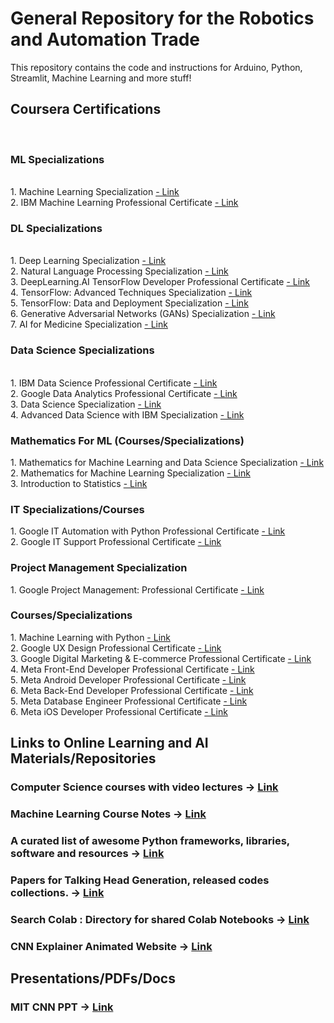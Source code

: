 # General Repository for the Robotics and Automation Trade
This repository contains the code and instructions for Arduino, Python, Streamlit, Machine Learning and more stuff!

<h2> Coursera Certifications </h2><br/>

<h3> ML Specializations </h3><br/>
1. Machine Learning Specialization <a href="https://www.coursera.org/specializations/machine-learning-introduction">- Link</a> <br/>
2. IBM Machine Learning Professional Certificate <a href="https://www.coursera.org/professional-certificates/ibm-machine-learning">- Link</a> <br/>

<h3> DL Specializations </h3><br/>
1. Deep Learning Specialization <a href="https://www.coursera.org/specializations/deep-learning?courseAccomplishmentCurrentPage=3">- Link</a> <br/>
2. Natural Language Processing Specialization <a href="https://www.coursera.org/specializations/natural-language-processing">- Link</a> <br/>
3. DeepLearning.AI TensorFlow Developer Professional Certificate <a href="https://www.coursera.org/professional-certificates/tensorflow-in-practice">- Link</a><br/>
4. TensorFlow: Advanced Techniques Specialization <a href="https://www.coursera.org/specializations/tensorflow-advanced-techniques">- Link</a><br/>
5. TensorFlow: Data and Deployment Specialization <a href="https://www.coursera.org/specializations/tensorflow-data-and-deployment">- Link</a><br/>
6. Generative Adversarial Networks (GANs) Specialization <a href="https://www.coursera.org/specializations/generative-adversarial-networks-gans">- Link</a><br/>
7. AI for Medicine Specialization <a href="https://www.coursera.org/specializations/ai-for-medicine">- Link</a><br/>

<h3> Data Science Specializations </h3><br/>
1. IBM Data Science Professional Certificate <a href="https://www.coursera.org/professional-certificates/ibm-data-science">- Link</a> <br/>
2. Google Data Analytics Professional Certificate <a href="https://www.coursera.org/professional-certificates/google-data-analytics">- Link</a> <br/>
3. Data Science Specialization <a href="https://www.coursera.org/specializations/jhu-data-science">- Link</a> <br/>
4. Advanced Data Science with IBM Specialization <a href="https://www.coursera.org/specializations/advanced-data-science-ibm">- Link</a> <br/>

<h3> Mathematics For ML (Courses/Specializations) </h3>
1. Mathematics for Machine Learning and Data Science Specialization <a href="https://www.coursera.org/specializations/mathematics-for-machine-learning-and-data-science">- Link</a> <br/>
2. Mathematics for Machine Learning Specialization <a href="https://www.coursera.org/specializations/mathematics-machine-learning">- Link</a> <br/>
3. Introduction to Statistics <a href="https://www.coursera.org/learn/stanford-statistics">- Link</a> <br/>

<h3> IT Specializations/Courses </h3>
1. Google IT Automation with Python Professional Certificate <a href="https://www.coursera.org/professional-certificates/google-it-automation">- Link</a> <br/>
2. Google IT Support Professional Certificate <a href="https://www.coursera.org/professional-certificates/google-it-support">- Link</a> <br/>

<h3> Project Management Specialization </h3>
1. Google Project Management: Professional Certificate <a href="https://www.coursera.org/professional-certificates/google-project-management">- Link</a> <br/>

<h3> Courses/Specializations </h3>
1. Machine Learning with Python <a href="https://www.coursera.org/learn/machine-learning-with-python">- Link</a> <br/>
2. Google UX Design Professional Certificate <a href="https://www.coursera.org/professional-certificates/google-ux-design">- Link</a><br/>
3. Google Digital Marketing & E-commerce Professional Certificate <a href="https://www.coursera.org/professional-certificates/google-digital-marketing-ecommerce">- Link</a><br/>
4. Meta Front-End Developer Professional Certificate <a href="https://www.coursera.org/professional-certificates/meta-front-end-developer">- Link</a> <br/>
5. Meta Android Developer Professional Certificate <a href="https://www.coursera.org/professional-certificates/meta-android-developer">- Link</a><br/>
6. Meta Back-End Developer Professional Certificate <a href="https://www.coursera.org/professional-certificates/meta-back-end-developer">- Link</a><br/>
5. Meta Database Engineer Professional Certificate <a href="https://www.coursera.org/professional-certificates/meta-database-engineer">- Link</a><br/>
6. Meta iOS Developer Professional Certificate <a href="https://www.coursera.org/professional-certificates/meta-ios-developer">- Link</a><br/>

## Links to Online Learning and AI Materials/Repositories
### Computer Science courses with video lectures -> <a href="https://github.com/Developer-Y/cs-video-courses#machine-learning">Link</a>

### Machine Learning Course Notes -> <a href="https://github.com/dair-ai/ML-Course-Notes">Link</a>

### A curated list of awesome Python frameworks, libraries, software and resources -> <a href="https://github.com/vinta/awesome-python">Link</a>

### Papers for Talking Head Generation, released codes collections. -> <a href="https://github.com/harlanhong/awesome-talking-head-generation">Link</a>

### Search Colab : Directory for shared Colab Notebooks -> <a href="https://docs.google.com/spreadsheets/d/1xqR0lZ1Fd5WbNcEdU2zomIbdTKyrna8YlXja_5Q8hyY/edit#gid=1321374049">Link</a>

### CNN Explainer Animated Website -> <a href="https://poloclub.github.io/cnn-explainer/">Link</a>

## Presentations/PDFs/Docs

### MIT CNN PPT -> <a href="https://drive.google.com/file/d/1rlZHz0L3bYORx3wAx_0L7bh4auQxskY9/view?usp=share_link">Link</a>

